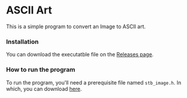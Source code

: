 # ASCII Art

This is a simple program to convert an Image to ASCII art.

### Installation

You can download the executatble file on the [Releases page](https://github.com/djm-exe/imagetoascii/releases).

### How to run the program

To run the program, you'll need a prerequisite file named ```stb_image.h```. In which, you can download [here](https://github.com/nothings/stb/blob/master/stb_image.h).
